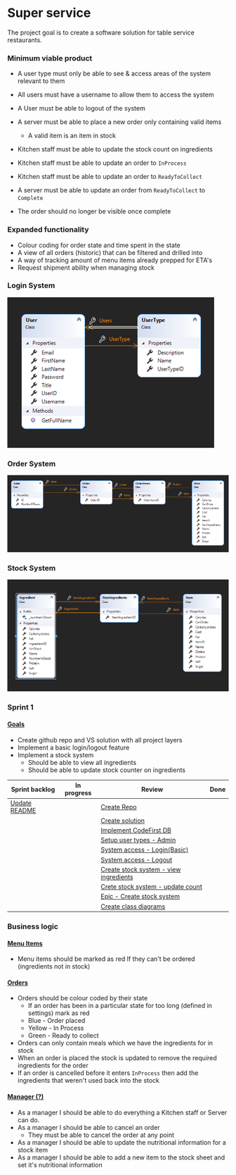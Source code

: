 # Super service

The project goal is to create a software solution for table service restaurants.

### Minimum viable product

* A user type must only be able to see & access areas of the system relevant to them
* All users must have a username to allow them to access the system
* A User must be able to logout of the system

* A server must be able to place a new order only containing valid items
  * A valid item is an item in stock
* Kitchen staff must be able to update the stock count on ingredients
* Kitchen staff must be able to update an order to `InProcess` 
* Kitchen staff must be able to update an order to `ReadyToCollect`
* A server must be able to update an order from `ReadyToCollect` to `Complete`
* The order should no longer be visible once complete

### Expanded functionality

* Colour coding for order state and time spent in the state
* A view of all orders (historic) that can be filtered and drilled into
* A way of tracking amount of menu items already prepped for ETA's
* Request shipment ability when managing stock

### Login System

![Login Diagram](https://github.com/Layland-projects/SuperService/blob/master/ReadmeContent/LoginSystemDiagram.png?raw=true)

### Order System

![Order System Diagram](https://github.com/Layland-projects/SuperService/blob/master/ReadmeContent/OrderSystemDiagram.png?raw=true)

### Stock System

![Stock System Diagram](https://github.com/Layland-projects/SuperService/blob/master/ReadmeContent/StockSystemDiagram.png?raw=true)

### Sprint 1

#### <u>Goals</u>

* Create github repo and VS solution with all project layers
* Implement a basic login/logout feature
* Implement a stock system
  * Should be able to view all ingredients
  * Should be able to update stock counter on ingredients

| Sprint backlog                                               | In progress | Review                                                       | Done |
| ------------------------------------------------------------ | ----------- | ------------------------------------------------------------ | ---- |
| [Update README](https://github.com/Layland-projects/SuperService/projects/1#card-46524252) |             | [Create Repo](https://github.com/Layland-projects/SuperService/projects/1#card-46458226) |      |
|                                                              |             | [Create solution](https://github.com/Layland-projects/SuperService/projects/1#card-46458836) |      |
|                                                              |             | [Implement CodeFirst DB](https://github.com/Layland-projects/SuperService/projects/1#card-46458920) |      |
|                                                              |             | [Setup user types - Admin](https://github.com/Layland-projects/SuperService/projects/1#card-46458342) |      |
|                                                              |             | [System access - Login(Basic)](https://github.com/Layland-projects/SuperService/projects/1#card-46481259) |      |
|                                                              |             | [System access - Logout](https://github.com/Layland-projects/SuperService/projects/1#card-46481356) |      |
|                                                              |             | [Create stock system - view ingredients](https://github.com/Layland-projects/SuperService/projects/1#card-46459182) |      |
|                                                              |             | [Crete stock system - update count](https://github.com/Layland-projects/SuperService/projects/1#card-46459079) |      |
|                                                              |             | [Epic - Create stock system](https://github.com/Layland-projects/SuperService/projects/1#card-46458992) |      |
|                                                              |             | [Create class diagrams](https://github.com/Layland-projects/SuperService/projects/1#card-46524355) |      |



### Business logic

#### <u>Menu Items</u>

* Menu items should be marked as red If they can't be ordered (ingredients not in stock)

#### <u>Orders</u>

* Orders should be colour coded by their state
  * If an order has been in a particular state for too long (defined in settings) mark as red
  * Blue - Order placed
  * Yellow - In Process
  * Green - Ready to collect
* Orders can only contain meals which we have the ingredients for in stock
* When an order is placed the stock is updated to remove the required ingredients for the order
* If an order is cancelled before it enters `InProcess` then add the ingredients that weren't used back into the stock

#### <u>Manager (?)</u>

* As a manager I should be able to do everything a Kitchen staff or Server can do.
* As a manager I should be able to cancel an order
  * They must be able to cancel the order at any point
* As a manager I should be able to update the nutritional information for a stock item
* As a manager I should be able to add a new item to the stock sheet and set it's nutritional information
